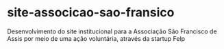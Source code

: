 # site-associcao-sao-fransico
Desenvolvimento do site institucional para a Associação São Francisco de Assis por meio de uma ação voluntária, através da startup Felp
